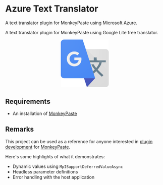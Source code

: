 # Azure Text Translator

A text translator plugin for MonkeyPaste using Microsoft Azure.

A text translator plugin for MonkeyPaste using Google Lite free translator.

<p style="text-align: center;"><img style="width: 30%" src="icon.png" /></p>

## Requirements
- An installation of [MonkeyPaste](https://www.monkeypaste.com/download) 
## Remarks
This project can be used as a reference for anyone interested in [plugin development](https://www.monkeypaste.com/docs/plugins/plugin-development) for [MonkeyPaste](https://www.monkeypaste.com).

Here's some highlights of what it demonstrates:
- Dynamic values using `MpISupportDeferredValueAsync`
- Headless parameter definitions
- Error handling with the host application
